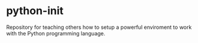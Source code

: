 # python-init
Repository for teaching others how to setup a powerful enviroment to work with the Python programming language.

